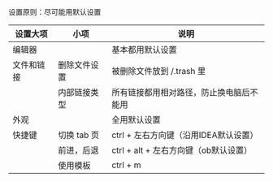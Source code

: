 设置原则：尽可能用默认设置

| 设置大项   | 小项         | 说明                                     |
| ---------- | ------------ | ---------------------------------------- |
| 编辑器     |              | 基本都用默认设置                         |
| 文件和链接 | 删除文件设置 | 被删除文件放到 /.trash 里                |
|            | 内部链接类型 | 所有链接都用相对路径，防止换电脑后不能用 |
| 外观       |              | 全用默认设置                             |
| 快捷键     | 切换 tab 页  | ctrl + 左右方向键（沿用IDEA默认设置）    |
|            | 前进，后退   | ctrl + alt + 左右方向键（ob默认设置）    |
|            | 使用模板     | ctrl + m                                         |

